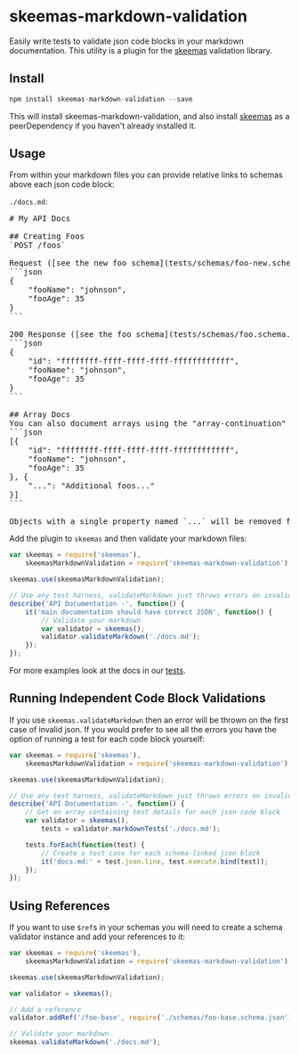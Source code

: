 # skeemas-markdown-validation
Easily write tests to validate json code blocks in your markdown documentation. This utility is a plugin for the [skeemas](https://github.com/Prestaul/skeemas) validation library.

## Install
```js
npm install skeemas-markdown-validation --save
```

This will install skeemas-markdown-validation, and also install [skeemas](https://github.com/Prestaul/skeemas) as a peerDependency if you haven't already installed it.

## Usage
From within your markdown files you can provide relative links to schemas above each json code block:

`./docs.md`:
<pre>
# My API Docs

## Creating Foos
`POST /foos`

Request ([see the new foo schema](tests/schemas/foo-new.schema.js)):
```json
{
    "fooName": "johnson",
    "fooAge": 35
}
```

200 Response ([see the foo schema](tests/schemas/foo.schema.json)):
```json
{
    "id": "ffffffff-ffff-ffff-ffff-ffffffffffff",
    "fooName": "johnson",
    "fooAge": 35
}
```

## Array Docs
You can also document arrays using the "array-continuation" syntax ([see the foo-list schema](tests/schemas/foo-list.schema.json)):
```json
[{
    "id": "ffffffff-ffff-ffff-ffff-ffffffffffff",
    "fooName": "johnson",
    "fooAge": 35
}, {
    "...": "Additional foos..."
}]
```

Objects with a single property named `...` will be removed from arrays before validation.
</pre>

Add the plugin to `skeemas` and then validate your markdown files:
```js
var skeemas = require('skeemas'),
    skeemasMarkdownValidation = require('skeemas-markdown-validation');

skeemas.use(skeemasMarkdownValidation);

// Use any test harness, validateMarkdown just throws errors on invalid json
describe('API Documentation -', function() {
    it('main documentation should have correct JSON', function() {
        // Validate your markdown
        var validator = skeemas();
        validator.validateMarkdown('./docs.md');
    });
});
```

For more examples look at the docs in our [tests](tests/docs).


## Running Independent Code Block Validations
If you use `skeemas.validateMarkdown` then an error will be thrown on the first case of invalid json. If you would prefer to see all the errors you have the option of running a test for each code block yourself:

```js
var skeemas = require('skeemas'),
    skeemasMarkdownValidation = require('skeemas-markdown-validation');

skeemas.use(skeemasMarkdownValidation);

// Use any test harness, validateMarkdown just throws errors on invalid json
describe('API Documentation -', function() {
    // Get an array containing test details for each json code block
    var validator = skeemas(),
        tests = validator.markdownTests('./docs.md');

    tests.forEach(function(test) {
        // Create a test case for each schema-linked json block
        it('docs.md:' + test.json.line, test.execute.bind(test));
    });
});
```


## Using References
If you want to use `$ref`s in your schemas you will need to create a schema validator instance and add your references to it:

```js
var skeemas = require('skeemas'),
    skeemasMarkdownValidation = require('skeemas-markdown-validation');

skeemas.use(skeemasMarkdownValidation);

var validator = skeemas();

// Add a reference
validator.addRef('/foo-base', require('./schemas/foo-base.schema.json'));

// Validate your markdown
skeemas.validateMarkdown('./docs.md');
```
